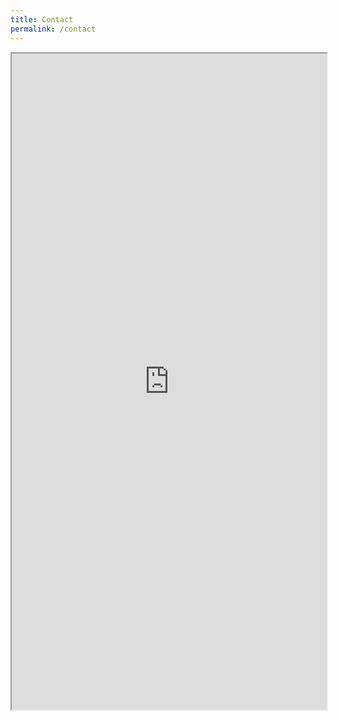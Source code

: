```yaml
---
title: Contact
permalink: /contact
---
```

<div class="row">
	<div class="col is-12">
		<iframe id="iframe" src="https://form.gov.sg/610e731cdc77d900129c73c5" style="width:100%;height:1050px"></iframe>
	</div>
	</div>